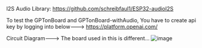 I2S Audio Library: https://github.com/schreibfaul1/ESP32-audioI2S

To test the GPTonBoard and GPTonBoard-withAudio, You have to create api key by logging into below--->
https://platform.openai.com/

Circuit Diagram---> The board used in this is different...
![image](https://github.com/KS-the-CodeWizard/Final-Year-Project/assets/154646525/77da9f97-9849-433e-aff8-381f01452691)
